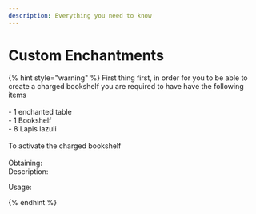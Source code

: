 ```yaml
---
description: Everything you need to know
---
```


# Custom Enchantments

{% hint style="warning" %}
First thing first, in order for you to be able to create a charged bookshelf you are required to have have the following items\
\
\- 1 enchanted table \
\- 1 Bookshelf\
\- 8 Lapis lazuli \
\
To activate the charged bookshelf \
\
Obtaining:\
Description:

Usage:


{% endhint %}

<figure><img src="../../.gitbook/assets/2022-10-18_00.46.15.png" alt=""><figcaption></figcaption></figure>
